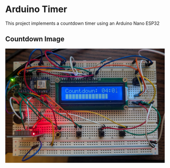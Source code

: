 # Arduino Timer

This project implements a countdown timer using an Arduino Nano ESP32

## Countdown Image

![Arduino Countdown](https://github.com/dbellettini/arduino-timer/raw/main/pictures/arduino_countdown.jpg)
